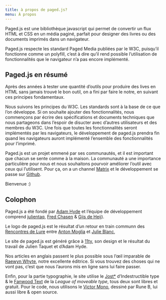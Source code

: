 ```yaml
---
title: à propos de paged.js?
menu: À propos
---
```



Paged.js est une bibliothèque javascript qui permet de convertir un flux HTML et CSS en un média paginé, parfait pour designer des livres ou des documents imprimés dans un navigateur.

Paged.js respecte les standard Paged Media publiées par le W3C, puisqu’il fonctionne comme un polyfill, c’est à dire qu’il rend possible l’utilisation de fonctionnalités que le navigateur n’a pas encore implémenté.



## Paged.js en résumé

Après des années à tester une quantité d’outils pour produire des lives en HTML sans jamais trouvé le bon outil, on a fini par faire le notre, en suivant ces principes fondamentaux.

Nous suivons les principes du W3C. Les standards sont à la base de ce que l’on développe. Si on souhaite ajouter des fonctionnalités, nous commençons par écrire des spécifications et documents techniques que nous partageons dans l’espoir de disucter avec d’autres utilisateurs et des membres du W3C. Une fois que toutes les fonctionnalités seront implémentés par les navigateurs, le développement de paged.js prendra fin quand les navigateurs auront implémenté l’ensemble des fonctionnalités pour l’imprimé. 

Paged.js est un projet emmené par ses communautés, et il est important que chacun se sente comme à la maison. La communauté a une importance particulière pour nous et nous souhaitons pourvoir améliorer l’outil avec ceux qui l’utilisent. Pour ça, on a un channel [Matrix](https://matrix.to/#/#pagedjs:matrix.org) et le développement se passe sur [Github](https://github.com/pagedjs/).  


Bienvenue :)

## Colophon

Paged.js a été fondé par [Adam Hyde](https://www.adamhyde.net) et l’équipe de développement comprend [julientaq](julientaq.fr), [Fred Chasen](http://fchasen.com/) & [Gijs de Heij](https://de-heij.com/)).

Le logo de paged.js est le résultat d’un retour en train communn des [Rencontres de Lure](https://delure.org) entre [Anton Moglia](https://anton.moglia.fr/) et [Julie Blanc](https://julie-blanc.fr), 

Le site de paged.js est généré grâce à [11ty](https://11ty.dev), son design et le résultat du travail de Julien Taquet et d’Adam Hyde. 

Nos articles en anglais passent le plus possible sous l’œil imparable de [Raewyn Whyte](https://allmyownwords.wordpress.com/), notre excellente éditrice. Si vous trouvez des choses qui ne vont pas, c’est que nous l’aurons mis en ligne sans lui faire passer.

Enfin, pour la partie typographie, le site utilise le [Jost\*](https://indestructibletype.com/Jost.html) d’Indestructible type & le [Fanwood Text](https://www.theleagueofmoveabletype.com/fanwood) de la *League of moveable type*, tous deux sont libres et gratuit. Pour le code, nous utilisons le [Victor Mono](https://rubjo.github.io/victor-mono/), dessiné par Rune B, lui aussi libre & open source.
